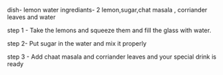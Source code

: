 dish- lemon water
ingrediants- 2 lemon,sugar,chat masala , corriander leaves and water

step 1 - Take the lemons and squeeze them and fill the glass with water.

step 2- Put sugar in the water and mix it properly

step 3 - Add chaat masala and corriander leaves and your special drink is ready